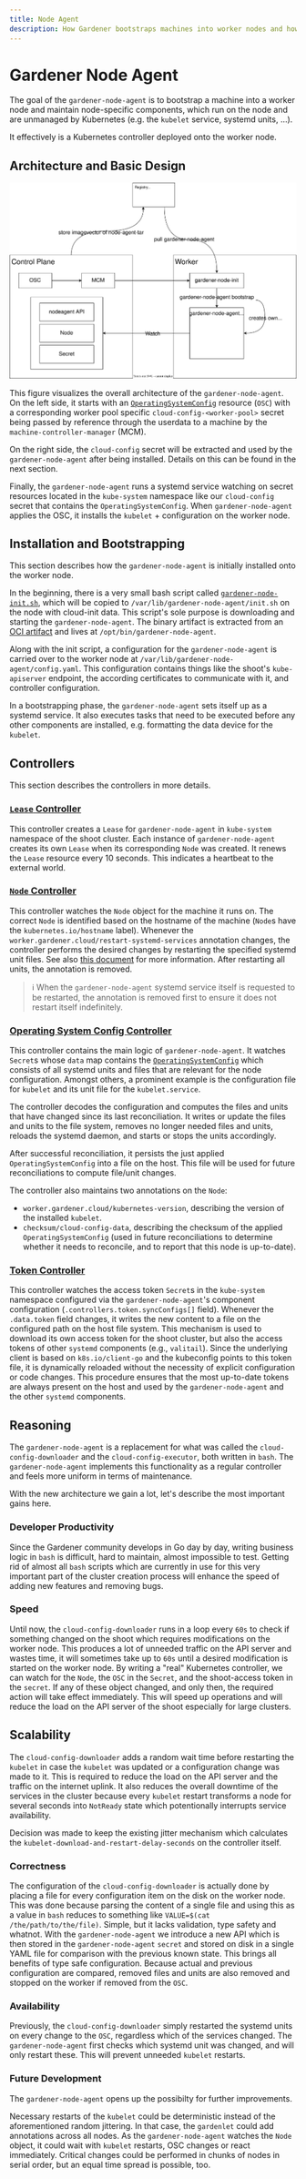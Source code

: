 ```yaml
---
title: Node Agent
description: How Gardener bootstraps machines into worker nodes and how it installs and maintains gardener-managed node-specific components.
---
```


# Gardener Node Agent

The goal of the `gardener-node-agent` is to bootstrap a machine into a worker node and maintain node-specific components, which run on the node and are unmanaged by Kubernetes (e.g. the `kubelet` service, systemd units, ...).

It effectively is a Kubernetes controller deployed onto the worker node.

## Architecture and Basic Design

![Design](./images/gardener-nodeagent-architecture.svg)

This figure visualizes the overall architecture of the `gardener-node-agent`. On the left side, it starts with an [`OperatingSystemConfig`](../extensions/operatingsystemconfig.md) resource (`OSC`) with a corresponding worker pool specific `cloud-config-<worker-pool>` secret being passed by reference through the userdata to a machine by the `machine-controller-manager` (MCM).

On the right side, the `cloud-config` secret will be extracted and used by the `gardener-node-agent` after being installed. Details on this can be found in the next section.

Finally, the `gardener-node-agent` runs a systemd service watching on secret resources located in the `kube-system` namespace like our `cloud-config` secret that contains the `OperatingSystemConfig`. When `gardener-node-agent` applies the OSC, it installs the `kubelet` + configuration on the worker node.

## Installation and Bootstrapping

This section describes how the `gardener-node-agent` is initially installed onto the worker node.

In the beginning, there is a very small bash script called [`gardener-node-init.sh`](../../pkg/component/extensions/operatingsystemconfig/original/components/containerd/templates/scripts/init.tpl.sh), which will be copied to `/var/lib/gardener-node-agent/init.sh` on the node with cloud-init data.
This script's sole purpose is downloading and starting the `gardener-node-agent`.
The binary artifact is extracted from an [OCI artifact](https://github.com/opencontainers/image-spec/blob/main/manifest.md) and lives at `/opt/bin/gardener-node-agent`.

Along with the init script, a configuration for the `gardener-node-agent` is carried over to the worker node at `/var/lib/gardener-node-agent/config.yaml`.
This configuration contains things like the shoot's `kube-apiserver` endpoint, the according certificates to communicate with it, and controller configuration.

In a bootstrapping phase, the `gardener-node-agent` sets itself up as a systemd service.
It also executes tasks that need to be executed before any other components are installed, e.g. formatting the data device for the `kubelet`.

## Controllers

This section describes the controllers in more details.

### [`Lease` Controller](../../pkg/nodeagent/controller/lease)

This controller creates a `Lease` for `gardener-node-agent` in `kube-system` namespace of the shoot cluster.
Each instance of `gardener-node-agent` creates its own `Lease` when its corresponding `Node` was created.
It renews the `Lease` resource every 10 seconds. This indicates a heartbeat to the external world.


### [`Node` Controller](../../pkg/nodeagent/controller/node)

This controller watches the `Node` object for the machine it runs on.
The correct `Node` is identified based on the hostname of the machine (`Node`s have the `kubernetes.io/hostname` label).
Whenever the `worker.gardener.cloud/restart-systemd-services` annotation changes, the controller performs the desired changes by restarting the specified systemd unit files.
See also [this document](../usage/shoot_operations.md#restart-systemd-services-on-particular-worker-nodes) for more information.
After restarting all units, the annotation is removed.

> ℹ️ When the `gardener-node-agent` systemd service itself is requested to be restarted, the annotation is removed first to ensure it does not restart itself indefinitely.

### [Operating System Config Controller](../../pkg/nodeagent/controller/operatingsystemconfig)

This controller contains the main logic of `gardener-node-agent`.
It watches `Secret`s whose `data` map contains the [`OperatingSystemConfig`](../extensions/operatingsystemconfig.md#reconcile-purpose) which consists of all systemd units and files that are relevant for the node configuration.
Amongst others, a prominent example is the configuration file for `kubelet` and its unit file for the `kubelet.service`.

The controller decodes the configuration and computes the files and units that have changed since its last reconciliation.
It writes or update the files and units to the file system, removes no longer needed files and units, reloads the systemd daemon, and starts or stops the units accordingly.

After successful reconciliation, it persists the just applied `OperatingSystemConfig` into a file on the host.
This file will be used for future reconciliations to compute file/unit changes.

The controller also maintains two annotations on the `Node`:

- `worker.gardener.cloud/kubernetes-version`, describing the version of the installed `kubelet`.
- `checksum/cloud-config-data`, describing the checksum of the applied `OperatingSystemConfig` (used in future reconciliations to determine whether it needs to reconcile, and to report that this node is up-to-date).

### [Token Controller](../../pkg/nodeagent/controller/token)

This controller watches the access token `Secret`s in the `kube-system` namespace configured via the `gardener-node-agent`'s component configuration (`.controllers.token.syncConfigs[]` field).
Whenever the `.data.token` field changes, it writes the new content to a file on the configured path on the host file system.
This mechanism is used to download its own access token for the shoot cluster, but also the access tokens of other `systemd` components (e.g., `valitail`).
Since the underlying client is based on `k8s.io/client-go` and the kubeconfig points to this token file, it is dynamically reloaded without the necessity of explicit configuration or code changes.
This procedure ensures that the most up-to-date tokens are always present on the host and used by the `gardener-node-agent` and the other `systemd` components.

## Reasoning

The `gardener-node-agent` is a replacement for what was called the `cloud-config-downloader` and the `cloud-config-executor`, both written in `bash`. The `gardener-node-agent` implements this functionality as a regular controller and feels more uniform in terms of maintenance.

With the new architecture we gain a lot, let's describe the most important gains here.

### Developer Productivity

Since the Gardener community develops in Go day by day, writing business logic in `bash` is difficult, hard to maintain, almost impossible to test. Getting rid of almost all `bash` scripts which are currently in use for this very important part of the cluster creation process will enhance the speed of adding new features and removing bugs.

### Speed

Until now, the `cloud-config-downloader` runs in a loop every `60s` to check if something changed on the shoot which requires modifications on the worker node. This produces a lot of unneeded traffic on the API server and wastes time, it will sometimes take up to `60s` until a desired modification is started on the worker node.
By writing a "real" Kubernetes controller, we can watch for the `Node`, the `OSC` in the `Secret`, and the shoot-access token in the `secret`. If any of these object changed, and only then, the required action will take effect immediately.
This will speed up operations and will reduce the load on the API server of the shoot especially for large clusters.

## Scalability

The `cloud-config-downloader` adds a random wait time before restarting the `kubelet` in case the `kubelet` was updated or a configuration change was made to it. This is required to reduce the load on the API server and the traffic on the internet uplink. It also reduces the overall downtime of the services in the cluster because every `kubelet` restart transforms a node for several seconds into `NotReady` state which potentionally interrupts service availability.

Decision was made to keep the existing jitter mechanism which calculates the `kubelet-download-and-restart-delay-seconds` on the controller itself.

### Correctness

The configuration of the `cloud-config-downloader` is actually done by placing a file for every configuration item on the disk on the worker node. This was done because parsing the content of a single file and using this as a value in `bash` reduces to something like `VALUE=$(cat /the/path/to/the/file)`. Simple, but it lacks validation, type safety and whatnot.
With the `gardener-node-agent` we introduce a new API which is then stored in the `gardener-node-agent` `secret` and stored on disk in a single YAML file for comparison with the previous known state. This brings all benefits of type safe configuration.
Because actual and previous configuration are compared, removed files and units are also removed and stopped on the worker if removed from the `OSC`.

### Availability

Previously, the `cloud-config-downloader` simply restarted the systemd units on every change to the `OSC`, regardless which of the services changed. The `gardener-node-agent` first checks which systemd unit was changed, and will only restart these. This will prevent unneeded `kubelet` restarts.

### Future Development

The `gardener-node-agent` opens up the possibilty for further improvements.

Necessary restarts of the `kubelet` could be deterministic instead of the aforementioned random jittering. In that case, the `gardenlet` could add annotations across all nodes. As the `gardener-node-agent` watches the `Node` object, it could wait with `kubelet` restarts, OSC changes or react immediately. Critical changes could be performed in chunks of nodes in serial order, but an equal time spread is possible, too.
